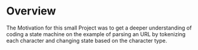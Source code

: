 # Overview

The Motivation for this small Project was to get a deeper understanding of coding a state machine on the example of parsing an URL by tokenizing each character and changing state based on the character type.
